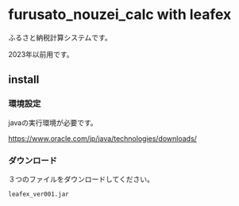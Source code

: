 # furusato_nouzei_calc with leafex
ふるさと納税計算システムです。

2023年以前用です。

## install
### 環境設定

javaの実行環境が必要です。

https://www.oracle.com/jp/java/technologies/downloads/

### ダウンロード

３つのファイルをダウンロードしてください。

`leafex_ver001.jar`
